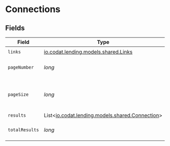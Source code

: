 # Connections


## Fields

| Field                                                                                | Type                                                                                 | Required                                                                             | Description                                                                          |
| ------------------------------------------------------------------------------------ | ------------------------------------------------------------------------------------ | ------------------------------------------------------------------------------------ | ------------------------------------------------------------------------------------ |
| `links`                                                                              | [io.codat.lending.models.shared.Links](../../models/shared/Links.md)                 | :heavy_check_mark:                                                                   | N/A                                                                                  |
| `pageNumber`                                                                         | *long*                                                                               | :heavy_check_mark:                                                                   | Current page number.                                                                 |
| `pageSize`                                                                           | *long*                                                                               | :heavy_check_mark:                                                                   | Number of items to return in results array.                                          |
| `results`                                                                            | List<[io.codat.lending.models.shared.Connection](../../models/shared/Connection.md)> | :heavy_minus_sign:                                                                   | N/A                                                                                  |
| `totalResults`                                                                       | *long*                                                                               | :heavy_check_mark:                                                                   | Total number of items.                                                               |